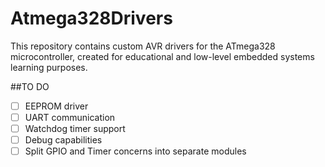 # Atmega328Drivers

This repository contains custom AVR drivers for the ATmega328 microcontroller, created for educational and low-level embedded systems learning purposes.

##TO DO

- [ ] EEPROM driver
- [ ] UART communication
- [ ] Watchdog timer support
- [ ] Debug capabilities
- [ ] Split GPIO and Timer concerns into separate modules
